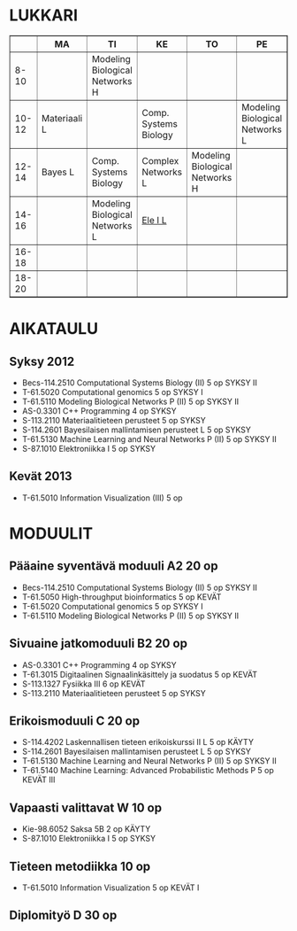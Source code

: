 LUKKARI
=======

<table border=1>
  <tbody>
    <!-- Results table headers -->
    <tr>
      <th></th>
      <th>MA</th>
      <th>TI</th>
      <th>KE</th>
      <th>TO</th>
      <th>PE</th>
    </tr>
    <tr>
      <td>8-10</td>
      <td></td>
      <td>Modeling<br />Biological<br />Networks H</td>
      <td></td>
      <td></td>
      <td></td>
    </tr>
    <tr>
      <td>10-12</td>
      <td>Materiaali L</td>
      <td></td>
      <td>Comp.<br />Systems<br />Biology</td>
      <td></td>
      <td>Modeling<br />Biological<br />Networks L</td>
    </tr>
    <tr>
      <td>12-14</td>
      <td>Bayes L</td>
      <td>Comp.<br />Systems<br />Biology</td>
      <td>Complex<br />Networks L</td>
      <td>Modeling<br />Biological<br />Networks H</td>
      <td></td>
    </tr>
    <tr>
      <td>14-16</td>
      <td></td>
      <td>Modeling<br />Biological<br />Networks L</td>
      <td><a href="https://noppa.aalto.fi/noppa/kurssi/s-87.1010/etusivu">Ele I L</a></td>
      <td></td>
      <td></td>
    </tr>
    <tr>
      <td>16-18</td>
      <td></td>
      <td></td>
      <td></td>
      <td></td>
      <td></td>
    </tr>
    <tr>
      <td>18-20</td>
      <td></td>
      <td></td>
      <td></td>
      <td></td>
      <td></td>
    </tr>
  </tbody>
</table>

AIKATAULU
=========

Syksy 2012
----------
* Becs-114.2510 Computational Systems Biology (II)			5 op	SYKSY II
* T-61.5020 Computational genomics					5 op	SYKSY I
* T-61.5110 Modeling Biological Networks P (II)				5 op	SYKSY II
* AS-0.3301 C++ Programming						4 op	SYKSY
* S-113.2110 Materiaalitieteen perusteet					5 op	SYKSY
* S-114.2601 Bayesilaisen mallintamisen perusteet L			5 op	SYKSY
* T-61.5130 Machine Learning and Neural Networks P (II)			5 op	SYKSY II
* S-87.1010 Elektroniikka I						5 op	SYKSY


Kevät 2013
----------
* T-61.5010 Information Visualization (III)				5 op






MODUULIT
========

Pääaine syventävä moduuli A2		20 op
---------------------------------------------
* Becs-114.2510 Computational Systems Biology (II)			5 op	SYKSY II
* T-61.5050 High-throughput bioinformatics				5 op	KEVÄT
* T-61.5020 Computational genomics					5 op	SYKSY I
* T-61.5110 Modeling Biological Networks P (II)				5 op	SYKSY II

Sivuaine jatkomoduuli B2		20 op
---------------------------------------------
* AS-0.3301 C++ Programming						4 op	SYKSY
* T-61.3015 Digitaalinen Signaalinkäsittely ja suodatus			5 op	KEVÄT
* S-113.1327 Fysiikka III							6 op	KEVÄT
* S-113.2110 Materiaalitieteen perusteet					5 op	SYKSY

Erikoismoduuli C			20 op
---------------------------------------------
* S-114.4202 Laskennallisen tieteen erikoiskurssi II L			5 op	KÄYTY
* S-114.2601 Bayesilaisen mallintamisen perusteet L			5 op	SYKSY
* T-61.5130 Machine Learning and Neural Networks P (II)			5 op	SYKSY II
* T-61.5140 Machine Learning: Advanced Probabilistic Methods P		5 op	KEVÄT III


Vapaasti valittavat W			10 op
---------------------------------------------
* Kie-98.6052 Saksa 5B							2 op	KÄYTY
* S-87.1010 Elektroniikka I						5 op	SYKSY


Tieteen metodiikka			10 op
---------------------------------------------
* T-61.5010 Information Visualization					5 op	KEVÄT I


Diplomityö D				30 op
---------------------------------------------

